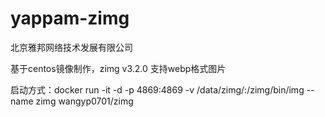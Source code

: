 # yappam-zimg
北京雅邦网络技术发展有限公司


基于centos镜像制作，zimg v3.2.0 支持webp格式图片

启动方式：docker run -it -d -p 4869:4869 -v /data/zimg/:/zimg/bin/img --name zimg wangyp0701/zimg
